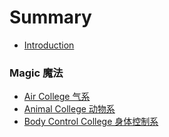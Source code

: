 # Summary

* [Introduction](README.md)


### Magic 魔法

* [Air College 气系](Magic/Air-College.md)
* [Animal College 动物系](Magic/Animal-College.md)
* [Body Control College 身体控制系](Magic/Body-Control-College.md)

